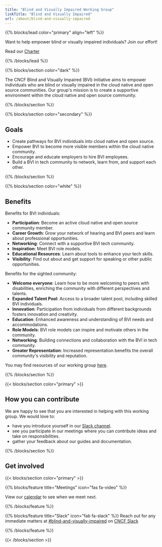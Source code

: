 ```yaml
---
title: "Blind and Visually Impaired Working Group"
linkTitle: "Blind and Visually Impaired"
url: /about/blind-and-visually-impaired
---
```


{{% blocks/lead color="primary" align="left" %}}

Want to help empower blind or visually impaired individuals? Join our effort!

Read our [Charter](https://github.com/cncf/tag-contributor-strategy/tree/main/blind-and-visually-impaired)

{{% /blocks/lead %}}

<div class="section-group">

{{% blocks/section color="dark" %}}

The CNCF Blind and Visually Impaired (BVI) initiative aims to empower individuals who are blind or visually impaired in the cloud native and open source communities.
Our group's mission is to create a supportive environment within the cloud native and open source community.

{{% /blocks/section %}}

</div>
<div class="section-group">

{{% blocks/section color="secondary" %}}

## Goals

<div class="text-left">

- Create pathways for BVI individuals into cloud native and open source.
- Empower BVI to become more visible members within the cloud native community.
- Encourage and educate employers to hire BVI employees.
- Build a BVI in tech community to network, learn from, and support each other.

</div>

{{% /blocks/section %}}

</div>
<div class="section-group">

{{% blocks/section color="white" %}}

## Benefits

<div class="text-left">

Benefits for BVI individuals:

- **Participation**: Become an active cloud native and open source community member.
- **Career Growth**: Grow your network of hearing and BVI peers and learn about professional opportunities.
- **Networking**: Connect with a supportive BVI tech community.
- **Inspiration**: Meet BVI role models.
- **Educational Resources**: Learn about tools to enhance your tech skills.
- **Visibility**: Find out about and get support for speaking or other public opportunities.

Benefits for the sighted community:

- **Welcome everyone**: Learn how to be more welcoming to peers with disabilities, enriching the community with different perspectives and talents.
- **Expanded Talent Pool**: Access to a broader talent pool, including skilled BVI individuals.
- **Innovation**: Participation from individuals from different backgrounds fosters innovation and creativity.
- **Education**: Enhanced awareness and understanding of BVI needs and accommodations.
- **Role Models**: BVI role models can inspire and motivate others in the community.
- **Networking**: Building connections and collaboration with the BVI in tech community.
- **Greater Representation**: Increased representation benefits the overall community's visibility and reputation.

You may find resources of our working group [here](/accessibility/).

</div>

{{% /blocks/section %}}

</div>

<div class="section-group">
{{< blocks/section color="primary" >}}

## How you can contribute

<div class="text-left">

We are happy to see that you are interested in helping with this working group. We would love to:

- have you introduce yourself in our [Slack channel](https://cloud-native.slack.com/archives/C05BYNK8A3V).
- see you participate in our meetings where you can contribute ideas and take on responsibilities.
- gather your feedback about our guides and documentation.

</div>

{{% /blocks/section %}}

</div>

<div class="section-group">

## Get involved

{{< blocks/section color="primary" >}}

{{% blocks/feature title="Meetings" icon="fas fa-video" %}}

<div>

View our [calendar](https://tockify.com/cncf.public.events/monthly?search=blind%20and%20visually%20impaired) to see when we meet next.

</div>

{{% /blocks/feature %}}

{{% blocks/feature title="Slack" icon="fab fa-slack" %}}
Reach out for any immediate matters at [#blind-and-visually-impaired](https://cloud-native.slack.com/archives/C07CPG6AFC7) on [CNCF Slack](https://slack.cncf.io)

{{% /blocks/feature %}}

{{< /blocks/section >}}

</div>
